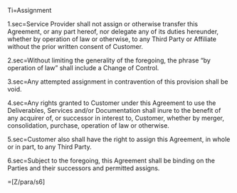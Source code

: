Ti=Assignment

1.sec=Service Provider shall not assign or otherwise transfer this Agreement, or any part hereof, nor delegate any of its duties hereunder, whether by operation of law or otherwise, to any Third Party or Affiliate without the prior written consent of Customer.
 
2.sec=Without limiting the generality of the foregoing, the phrase “by operation of law” shall include a Change of Control. 

3.sec=Any attempted assignment in contravention of this provision shall be void.

4.sec=Any rights granted to Customer under this Agreement to use the Deliverables, Services and/or Documentation shall inure to the benefit of any acquirer of, or successor in interest to, Customer, whether by merger, consolidation, purchase, operation of law or otherwise.

5.sec=Customer also shall have the right to assign this Agreement, in whole or in part, to any Third Party.

6.sec=Subject to the foregoing, this Agreement shall be binding on the Parties and their successors and permitted assigns.

=[Z/para/s6]

